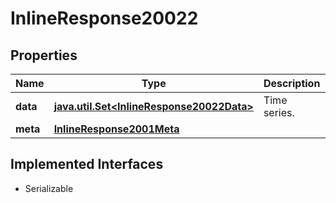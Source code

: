 

# InlineResponse20022


## Properties

Name | Type | Description | Notes
------------ | ------------- | ------------- | -------------
**data** | [**java.util.Set&lt;InlineResponse20022Data&gt;**](InlineResponse20022Data.md) | Time series. |  [optional]
**meta** | [**InlineResponse2001Meta**](InlineResponse2001Meta.md) |  |  [optional]


## Implemented Interfaces

* Serializable


